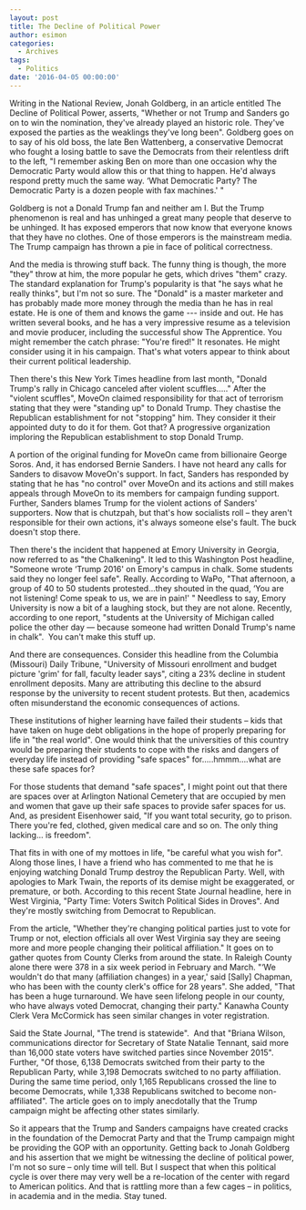 ```yaml
---
layout: post
title: The Decline of Political Power
author: esimon
categories:
  - Archives
tags:
  - Politics
date: '2016-04-05 00:00:00'
---
```

Writing in the National Review, Jonah Goldberg, in an article entitled The Decline of Political Power, asserts, "Whether or not Trump and Sanders go on to win the nomination, they've already played an historic role. They've exposed the parties as the weaklings they've long been". Goldberg goes on to say of his old boss, the late Ben Wattenberg, a conservative Democrat who fought a losing battle to save the Democrats from their relentless drift to the left, "I remember asking Ben on more than one occasion why the Democratic Party would allow this or that thing to happen. He'd always respond pretty much the same way. ‘What Democratic Party? The Democratic Party is a dozen people with fax machines.' " 

Goldberg is not a Donald Trump fan and neither am I. But the Trump phenomenon is real and has unhinged a great many people that deserve to be unhinged. It has exposed emperors that now know that everyone knows that they have no clothes. One of those emperors is the mainstream media. The Trump campaign has thrown a pie in face of political correctness. 

And the media is throwing stuff back. The funny thing is though, the more "they" throw at him, the more popular he gets, which drives "them" crazy. The standard explanation for Trump's popularity is that "he says what he really thinks", but I'm not so sure. The "Donald" is a master marketer and has probably made more money through the media than he has in real estate. He is one of them and knows the game --- inside and out. He has written several books, and he has a very impressive resume as a television and movie producer, including the successful show The Apprentice. You might remember the catch phrase: "You're fired!" It resonates. He might consider using it in his campaign. That's what voters appear to think about their current political leadership. 

Then there's this New York Times headline from last month, "Donald Trump's rally in Chicago canceled after violent scuffles….." After the "violent scuffles", MoveOn claimed responsibility for that act of terrorism stating that they were "standing up" to Donald Trump. They chastise the Republican establishment for not "stopping" him. They consider it their appointed duty to do it for them. Got that? A progressive organization imploring the Republican establishment to stop Donald Trump. 

A portion of the original funding for MoveOn came from billionaire George Soros. And, it has endorsed Bernie Sanders. I have not heard any calls for Sanders to disavow MoveOn's support. In fact, Sanders has responded by stating that he has "no control" over MoveOn and its actions and still makes appeals through MoveOn to its members for campaign funding support. Further, Sanders blames Trump for the violent actions of Sanders' supporters. Now that is chutzpah, but that's how socialists roll – they aren't responsible for their own actions, it's always someone else's fault. The buck doesn't stop there. 

Then there's the incident that happened at Emory University in Georgia, now referred to as "the Chalkening". It led to this Washington Post headline, "Someone wrote ‘Trump 2016' on Emory's campus in chalk. Some students said they no longer feel safe". Really. According to WaPo, "That afternoon, a group of 40 to 50 students protested…they shouted in the quad, ‘You are not listening! Come speak to us, we are in pain!' " Needless to say, Emory University is now a bit of a laughing stock, but they are not alone. Recently, according to one report, "students at the University of Michigan called police the other day — because someone had written Donald Trump's name in chalk".  You can't make this stuff up. 

And there are consequences. Consider this headline from the Columbia (Missouri) Daily Tribune, "University of Missouri enrollment and budget picture 'grim' for fall, faculty leader says", citing a 23% decline in student enrollment deposits. Many are attributing this decline to the absurd response by the university to recent student protests. But then, academics often misunderstand the economic consequences of actions. 

These institutions of higher learning have failed their students – kids that have taken on huge debt obligations in the hope of properly preparing for life in "the real world". One would think that the universities of this country would be preparing their students to cope with the risks and dangers of everyday life instead of providing "safe spaces" for…..hmmm….what are these safe spaces for? 

For those students that demand "safe spaces", I might point out that there are spaces over at Arlington National Cemetery that are occupied by men and women that gave up their safe spaces to provide safer spaces for us. And, as president Eisenhower said, "If you want total security, go to prison. There you're fed, clothed, given medical care and so on. The only thing lacking... is freedom".

That fits in with one of my mottoes in life, "be careful what you wish for". Along those lines, I have a friend who has commented to me that he is enjoying watching Donald Trump destroy the Republican Party. Well, with apologies to Mark Twain, the reports of its demise might be exaggerated, or premature, or both. According to this recent State Journal headline, here in West Virginia, "Party Time: Voters Switch Political Sides in Droves". And they're mostly switching from Democrat to Republican.

From the article, "Whether they're changing political parties just to vote for Trump or not, election officials all over West Virginia say they are seeing more and more people changing their political affiliation." It goes on to gather quotes from County Clerks from around the state. In Raleigh County alone there were 378 in a six week period in February and March. "‘We wouldn't do that many (affiliation changes) in a year,' said [Sally] Chapman, who has been with the county clerk's office for 28 years". She added, "That has been a huge turnaround. We have seen lifelong people in our county, who have always voted Democrat, changing their party." Kanawha County Clerk Vera McCormick has seen similar changes in voter registration. 

Said the State Journal, "The trend is statewide".  And that "Briana Wilson, communications director for Secretary of State Natalie Tennant, said more than 16,000 state voters have switched parties since November 2015". Further, "Of those, 6,138 Democrats switched from their party to the Republican Party, while 3,198 Democrats switched to no party affiliation. During the same time period, only 1,165 Republicans crossed the line to become Democrats, while 1,338 Republicans switched to become non-affiliated". The article goes on to imply anecdotally that the Trump campaign might be affecting other states similarly. 

So it appears that the Trump and Sanders campaigns have created cracks in the foundation of the Democrat Party and that the Trump campaign might be providing the GOP with an opportunity. Getting back to Jonah Goldberg and his assertion that we might be witnessing the decline of political power, I'm not so sure – only time will tell. But I suspect that when this political cycle is over there may very well be a re-location of the center with regard to American politics. And that is rattling more than a few cages – in politics, in academia and in the media. Stay tuned. 

